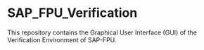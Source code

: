 # SAP_FPU_Verification
This repository contains the Graphical User Interface (GUI) of the Verification Environment of SAP-FPU. 
